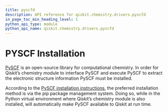 ```yaml
---
title: pyscfd
description: API reference for qiskit.chemistry.drivers.pyscfd
in_page_toc_min_heading_level: 1
python_api_type: module
python_api_name: qiskit.chemistry.drivers.pyscfd
---
```


<span id="module-qiskit.chemistry.drivers.pyscfd" />

<span id="qiskit-chemistry-drivers-pyscfd" />

# PYSCF Installation

[PySCF](https://github.com/sunqm/pyscf) is an open-source library for computational chemistry. In order for Qiskit’s chemistry module to interface PySCF and execute PySCF to extract the electronic structure information PySCF must be installed.

According to the [PySCF installation instructions](http://sunqm.github.io/pyscf/install.html), the preferred installation method is via the pip package management system. Doing so, while in the Python virtual environment where Qiskit’s chemistry module is also installed, will automatically make PySCF available to Qiskit at run time.

